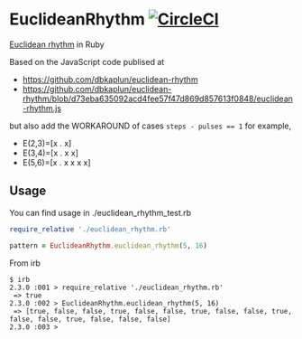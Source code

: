 # EuclideanRhythm [![CircleCI](https://circleci.com/gh/kn1kn1/EuclideanRhythm.svg?style=svg)](https://circleci.com/gh/kn1kn1/EuclideanRhythm)

[Euclidean rhythm](https://en.wikipedia.org/wiki/Euclidean_rhythm) in Ruby

Based on the JavaScript code publised at

 - https://github.com/dbkaplun/euclidean-rhythm
 - https://github.com/dbkaplun/euclidean-rhythm/blob/d73eba635092acd4fee57f47d869d857613f0848/euclidean-rhythm.js

but also add the WORKAROUND of cases `steps - pulses == 1` for example,
 - E(2,3)=[x . x]
 - E(3,4)=[x . x x]
 - E(5,6)=[x . x x x x]

## Usage

You can find usage in ./euclidean_rhythm_test.rb

```ruby
require_relative './euclidean_rhythm.rb'

pattern = EuclideanRhythm.euclidean_rhythm(5, 16)
```

From irb

```shell
$ irb
2.3.0 :001 > require_relative './euclidean_rhythm.rb'
 => true
2.3.0 :002 > EuclideanRhythm.euclidean_rhythm(5, 16)
 => [true, false, false, true, false, false, true, false, false, true, false, false, true, false, false, false]
2.3.0 :003 >
```
